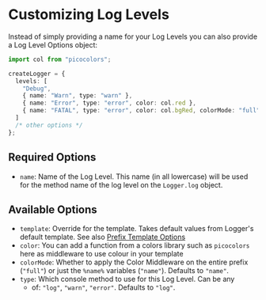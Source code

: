 # Customizing Log Levels

Instead of simply providing a name for your Log Levels you can also provide a Log Level Options object:

```ts
import col from "picocolors";

createLogger = {
  levels: [
    "Debug",
    { name: "Warn", type: "warn" },
    { name: "Error", type: "error", color: col.red },
    { name: "FATAL", type: "error", color: col.bgRed, colorMode: "full" }
  ]
  /* other options */
};
```

## Required Options

- `name`: Name of the Log Level. This name (in all lowercase) will be used for the method name of the log level on the `Logger.log` object.

## Available Options

- `template`: Override for the template. Takes default values from Logger's default template. See also [Prefix Template Options](prefix-template-options.md)
- `color`: You can add a function from a colors library such as `picocolors` here as middleware to use colour in your template
- `colorMode`: Whether to apply the Color Middleware on the entire prefix (`"full"`) or just the `%name%` variables (`"name"`). Defaults to `"name"`.
- `type`: Which console method to use for this Log Level. Can be any
  - of: `"log"`, `"warn"`, `"error"`. Defaults to `"log"`.
